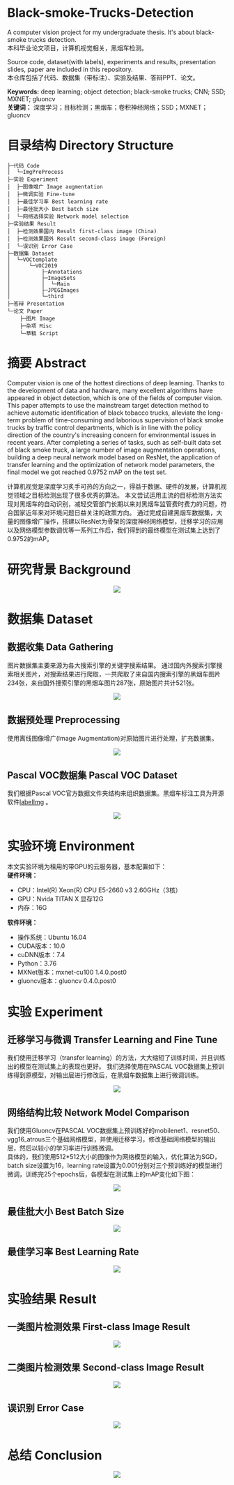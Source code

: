 # Black-smoke-Trucks-Detection
A computer vision project for my undergraduate thesis. 
It's about black-smoke trucks detection.  
本科毕业论文项目，计算机视觉相关，黑烟车检测。

Source code, dataset(with labels), experiments and results, presentation slides, paper are included in this repository.  
本仓库包括了代码、数据集（带标注）、实验及结果、答辩PPT、论文。

**Keywords:** deep learning; object detection; black-smoke trucks; CNN; SSD; MXNET; gluoncv  
**关键词：** 深度学习；目标检测；黑烟车；卷积神经网络；SSD；MXNET；gluoncv


# 目录结构 Directory Structure
```
├─代码 Code
│  └─ImgPreProcess
├─实验 Experiment
│  ├─图像增广 Image augmentation
│  ├─微调实验 Fine-tune
│  ├─最佳学习率 Best learning rate
│  ├─最佳批大小 Best batch size
│  └─网络选择实验 Network model selection
├─实验结果 Result
│  ├─检测效果国内 Result first-class image (China)
│  ├─检测效果国外 Result second-class image (Foreign)
│  └─误识别 Error Case
├─数据集 Dataset
│  └─VOCtemplate
│      └─VOC2019
│          ├─Annotations
│          ├─ImageSets
│          │  └─Main
│          ├─JPEGImages
│          └─third
├─答辩 Presentation
└─论文 Paper
    ├─图片 Image
    ├─杂项 Misc
    └─草稿 Script
```


# 摘要 Abstract
Computer vision is one of the hottest directions of deep learning. 
Thanks to the development of data and hardware, many excellent algorithms have appeared in object detection, which is one of the fields of computer vision. 
This paper attempts to use the mainstream target detection method to achieve automatic identification of black tobacco trucks, alleviate the long-term problem of time-consuming and laborious supervision of black smoke trucks by traffic control departments, which is in line with the policy direction of the country's increasing concern for environmental issues in recent years. After completing a series of tasks, such as self-built data set of black smoke truck, a large number of image augmentation operations, building a deep neural network model based on ResNet, the application of transfer learning and the optimization of network model parameters, the final model we got reached 0.9752 mAP on the test set.

计算机视觉是深度学习炙手可热的方向之一，得益于数据、硬件的发展，计算机视觉领域之目标检测出现了很多优秀的算法。
本文尝试运用主流的目标检测方法实现对黑烟车的自动识别，减轻交管部门长期以来对黑烟车监管费时费力的问题，符合国家近年来对环境问题日益关注的政策方向。
通过完成自建黑烟车数据集，大量的图像增广操作，搭建以ResNet为骨架的深度神经网络模型，迁移学习的应用以及网络模型参数调优等一系列工作后，我们得到的最终模型在测试集上达到了0.9752的mAP。


# 研究背景 Background
<p align="center"><img src="https://raw.githubusercontent.com/f1amingo/Black-Smoke-Trucks-Detection/main/Image/background.png"></p>


# 数据集 Dataset

## 数据收集 Data Gathering
图片数据集主要来源为各大搜索引擎的关键字搜索结果。
通过国内外搜索引擎搜索相关图片，对搜索结果进行爬取，一共爬取了来自国内搜索引擎的黑烟车图片234张，来自国外搜索引擎的黑烟车图片287张，原始图片共计521张。
<p align="center"><img src="https://raw.githubusercontent.com/f1amingo/Black-Smoke-Trucks-Detection/main/Image/data-gathering.png"></p>

## 数据预处理 Preprocessing
使用离线图像增广(Image Augmentation)对原始图片进行处理，扩充数据集。
<p align="center"><img src="https://raw.githubusercontent.com/f1amingo/Black-Smoke-Trucks-Detection/main/Image/data-processing.png"></p>

## Pascal VOC数据集 Pascal VOC Dataset
我们根据Pascal VOC官方数据文件夹结构来组织数据集。黑烟车标注工具为开源软件[labelImg](https://github.com/tzutalin/labelImg) 。
<p align="center"><img src="https://raw.githubusercontent.com/f1amingo/Black-Smoke-Trucks-Detection/main/%E8%AE%BA%E6%96%87%20Paper/%E5%9B%BE%E7%89%87%20Image/labelImg.png"></p>


# 实验环境 Environment
本文实验环境为租用的带GPU的云服务器，基本配置如下：  
**硬件环境：**
- CPU：Intel(R) Xeon(R) CPU E5-2660 v3 2.60GHz（3核）
- GPU：Nvida TITAN X 显存12G
- 内存：16G

**软件环境：**
- 操作系统：Ubuntu 16.04
- CUDA版本：10.0
- cuDNN版本：7.4
- Python：3.76
- MXNet版本：mxnet-cu100 1.4.0.post0
- gluoncv版本：gluoncv 0.4.0.post0


# 实验 Experiment

## 迁移学习与微调 Transfer Learning and Fine Tune
我们使用迁移学习（transfer learning）的方法，大大缩短了训练时间，并且训练出的模型在测试集上的表现也更好。
我们选择使用在PASCAL VOC数据集上预训练得到原模型，对输出层进行修改后，在黑烟车数据集上进行微调训练。
<p align="center"><img src="https://raw.githubusercontent.com/f1amingo/Black-Smoke-Trucks-Detection/main/Image/transfer-learning.png"></p>

## 网络结构比较 Network Model Comparison
我们使用Gluoncv在PASCAL VOC数据集上预训练好的mobilenet1、resnet50、vgg16_atrous三个基础网络模型，并使用迁移学习，修改基础网络模型的输出层，然后以较小的学习率进行训练微调。  
具体的，我们使用512*512大小的图像作为网络模型的输入，优化算法为SGD，batch size设置为16，learning rate设置为0.001分别对三个预训练好的模型进行微调，训练完25个epochs后，各模型在测试集上的mAP变化如下图：
<p align="center"><img src="https://raw.githubusercontent.com/f1amingo/Black-Smoke-Trucks-Detection/main/Image/network-model.png"></p>

## 最佳批大小 Best Batch Size
<p align="center"><img src="https://raw.githubusercontent.com/f1amingo/Black-Smoke-Trucks-Detection/main/Image/best-batch-size.png"></p>

## 最佳学习率 Best Learning Rate
<p align="center"><img src="https://raw.githubusercontent.com/f1amingo/Black-Smoke-Trucks-Detection/main/Image/best-learning-rate.png"></p>


# 实验结果 Result
## 一类图片检测效果 First-class Image Result
<p align="center"><img src="https://raw.githubusercontent.com/f1amingo/Black-Smoke-Trucks-Detection/main/Image/result-first.png"></p>

## 二类图片检测效果 Second-class Image Result
<p align="center"><img src="https://raw.githubusercontent.com/f1amingo/Black-Smoke-Trucks-Detection/main/Image/result-second.png"></p>

## 误识别 Error Case
<p align="center"><img src="https://raw.githubusercontent.com/f1amingo/Black-Smoke-Trucks-Detection/main/Image/result-error.png"></p>


# 总结 Conclusion
<p align="center"><img src="https://raw.githubusercontent.com/f1amingo/Black-Smoke-Trucks-Detection/main/Image/conclusion.png"></p>
